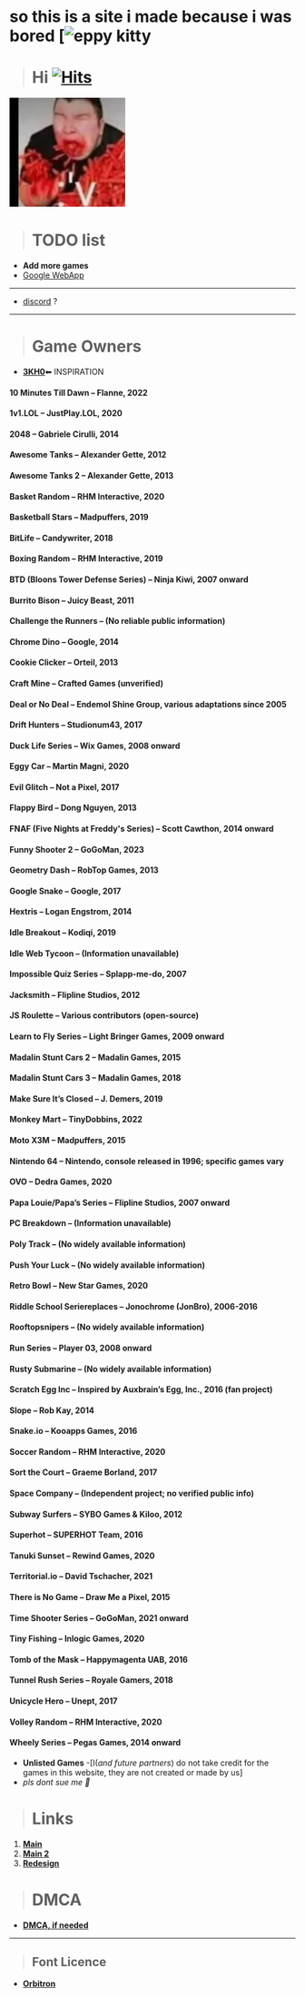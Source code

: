 # so this is a site i made because i was bored  [![eppy kitty](https://encrypted-tbn0.gstatic.com/images?q=tbn:ANd9GcS6LGAHMZXZDIzJOfhzRp5WDz5JjIzGzgYpig&s)


> # **Hi** [![Hits](https://hits.seeyoufarm.com/api/count/incr/badge.svg?url=https%3A%2F%2Fnintendoboi22.github.io%2Fpancake.pookie.apple%2F&count_bg=%23AF11F6&title_bg=%235C5C5C&icon=github.svg&icon_color=%23AF11F6&title=Views&edge_flat=false)](https://hits.seeyoufarm.com)
![🥵](images/spicey.png)

> # TODO list
-  **Add more games**
-  [Google WebApp](https://support.google.com/googleplay/work/answer/9147423?hl=en)
---
- [discord](https://discord.gg/KAxqmAjTsm) ?

---

> # Game Owners

- [**3KH0**](https://github.com/3kh0/)⬅ INSPIRATION
#### 10 Minutes Till Dawn – Flanne, 2022
#### 1v1.LOL – JustPlay.LOL, 2020
#### 2048 – Gabriele Cirulli, 2014
#### Awesome Tanks – Alexander Gette, 2012
#### Awesome Tanks 2 – Alexander Gette, 2013
#### Basket Random – RHM Interactive, 2020
#### Basketball Stars – Madpuffers, 2019
#### BitLife – Candywriter, 2018
#### Boxing Random – RHM Interactive, 2019
#### BTD (Bloons Tower Defense Series) – Ninja Kiwi, 2007 onward
#### Burrito Bison – Juicy Beast, 2011
#### Challenge the Runners – (No reliable public information)
#### Chrome Dino – Google, 2014
#### Cookie Clicker – Orteil, 2013
#### Craft Mine – Crafted Games (unverified)
#### Deal or No Deal – Endemol Shine Group, various adaptations since 2005
#### Drift Hunters – Studionum43, 2017
#### Duck Life Series – Wix Games, 2008 onward
#### Eggy Car – Martin Magni, 2020
#### Evil Glitch – Not a Pixel, 2017
#### Flappy Bird – Dong Nguyen, 2013
#### FNAF (Five Nights at Freddy's Series) – Scott Cawthon, 2014 onward
#### Funny Shooter 2 – GoGoMan, 2023
#### Geometry Dash – RobTop Games, 2013
#### Google Snake – Google, 2017
#### Hextris – Logan Engstrom, 2014
#### Idle Breakout – Kodiqi, 2019
#### Idle Web Tycoon – (Information unavailable)
#### Impossible Quiz Series – Splapp-me-do, 2007
#### Jacksmith – Flipline Studios, 2012
#### JS Roulette – Various contributors (open-source)
#### Learn to Fly Series – Light Bringer Games, 2009 onward
#### Madalin Stunt Cars 2 – Madalin Games, 2015
#### Madalin Stunt Cars 3 – Madalin Games, 2018
#### Make Sure It’s Closed – J. Demers, 2019
#### Monkey Mart – TinyDobbins, 2022
#### Moto X3M – Madpuffers, 2015
#### Nintendo 64 – Nintendo, console released in 1996; specific games vary
#### OVO – Dedra Games, 2020
#### Papa Louie/Papa’s Series – Flipline Studios, 2007 onward
#### PC Breakdown – (Information unavailable)
#### Poly Track – (No widely available information)
#### Push Your Luck – (No widely available information)
#### Retro Bowl – New Star Games, 2020
#### Riddle School Seriereplaces – Jonochrome (JonBro), 2006-2016
#### Rooftopsnipers – (No widely available information)
#### Run Series – Player 03, 2008 onward
#### Rusty Submarine – (No widely available information)
#### Scratch Egg Inc – Inspired by Auxbrain’s Egg, Inc., 2016 (fan project)
#### Slope – Rob Kay, 2014
#### Snake.io – Kooapps Games, 2016
#### Soccer Random – RHM Interactive, 2020
#### Sort the Court – Graeme Borland, 2017
#### Space Company – (Independent project; no verified public info)
#### Subway Surfers – SYBO Games & Kiloo, 2012
#### Superhot – SUPERHOT Team, 2016
#### Tanuki Sunset – Rewind Games, 2020
#### Territorial.io – David Tschacher, 2021
#### There is No Game – Draw Me a Pixel, 2015
#### Time Shooter Series – GoGoMan, 2021 onward
#### Tiny Fishing – Inlogic Games, 2020
#### Tomb of the Mask – Happymagenta UAB, 2016
#### Tunnel Rush Series – Royale Gamers, 2018
#### Unicycle Hero – Unept, 2017
#### Volley Random – RHM Interactive, 2020
#### Wheely Series – Pegas Games, 2014 onward

  - **Unlisted Games**
        -[I(*and future partners*) do not take credit for the games in this website, they are not created or made by us]
- *pls dont sue me 🥺*

> # Links
1. **[Main](https://nintendoboi22.github.io)**
2. **[Main 2](https://nintendoboi222.github.io)**
3. **[Redesign](https://nintendoboi222.github.io/redesign-test)**
  
> # DMCA
- **[DMCA, if needed](https://nintendoboi222.github.io/licence-stuff/dmca)**
---
> ## Font Licence
- **[Orbitron](https://fonts.google.com/specimen/Orbitron/license?categoryFilters=Appearance:%2FTheme%2FTechno)**
